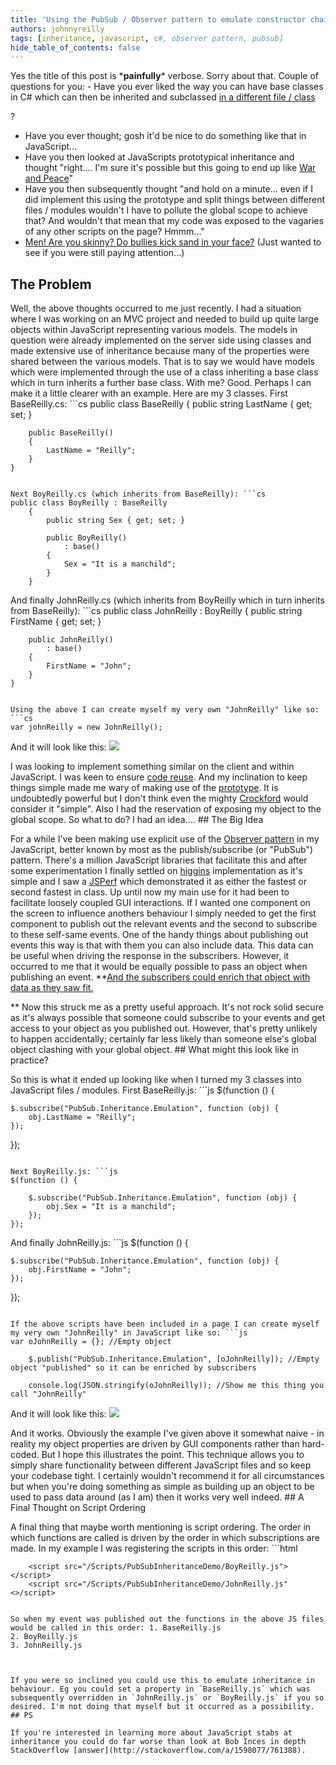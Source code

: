 ```yaml
---
title: 'Using the PubSub / Observer pattern to emulate constructor chaining without cluttering up global scope'
authors: johnnyreilly
tags: [inheritance, javascript, c#, observer pattern, pubsub]
hide_table_of_contents: false
---
```


Yes the title of this post is \***painfully**\* verbose. Sorry about that. Couple of questions for you: - Have you ever liked the way you can have base classes in C# which can then be inherited and subclassed <u>in a different file / class</u>

?

- Have you ever thought; gosh it'd be nice to do something like that in JavaScript...
- Have you then looked at JavaScripts prototypical inheritance and thought "right.... I'm sure it's possible but this going to end up like [War and Peace](http://en.wikipedia.org/wiki/War_and_Peace)"
- Have you then subsequently thought "and hold on a minute... even if I did implement this using the prototype and split things between different files / modules wouldn't I have to pollute the global scope to achieve that? And wouldn't that mean that my code was exposed to the vagaries of any other scripts on the page? Hmmm..."
- [Men! Are you skinny? Do bullies kick sand in your face?](http://www.thrillingdetective.com/eyes/oxford.html) (Just wanted to see if you were still paying attention...)

## The Problem

Well, the above thoughts occurred to me just recently. I had a situation where I was working on an MVC project and needed to build up quite large objects within JavaScript representing various models. The models in question were already implemented on the server side using classes and made extensive use of inheritance because many of the properties were shared between the various models. That is to say we would have models which were implemented through the use of a class inheriting a base class which in turn inherits a further base class. With me? Good. Perhaps I can make it a little clearer with an example. Here are my 3 classes. First BaseReilly.cs: ```cs
public class BaseReilly
{
public string LastName { get; set; }

        public BaseReilly()
        {
            LastName = "Reilly";
        }
    }

````

Next BoyReilly.cs (which inherits from BaseReilly): ```cs
public class BoyReilly : BaseReilly
    {
        public string Sex { get; set; }

        public BoyReilly()
            : base()
        {
            Sex = "It is a manchild";
        }
    }
````

And finally JohnReilly.cs (which inherits from BoyReilly which in turn inherits from BaseReilly): ```cs
public class JohnReilly : BoyReilly
{
public string FirstName { get; set; }

        public JohnReilly()
            : base()
        {
            FirstName = "John";
        }
    }

````

Using the above I can create myself my very own "JohnReilly" like so: ```cs
var johnReilly = new JohnReilly();
````

And it will look like this: ![](../static/blog/2012-03-17-using-pubsub-observer-pattern-to/C%2523%2Bversion%2Bof%2BJohnReilly.png)

I was looking to implement something similar on the client and within JavaScript. I was keen to ensure [code reuse](http://en.wikipedia.org/wiki/Code_reuse). And my inclination to keep things simple made me wary of making use of the [prototype](http://bonsaiden.github.com/JavaScript-Garden/#object.prototype). It is undoubtedly powerful but I don't think even the mighty [Crockford](http://javascript.crockford.com/prototypal.html) would consider it "simple". Also I had the reservation of exposing my object to the global scope. So what to do? I had an idea.... ## The Big Idea

For a while I've been making use explicit use of the [Observer pattern](http://en.wikipedia.org/wiki/Observer_pattern) in my JavaScript, better known by most as the publish/subscribe (or "PubSub") pattern. There's a million JavaScript libraries that facilitate this and after some experimentation I finally settled on [higgins](https://github.com/phiggins42/bloody-jquery-plugins/blob/master/pubsub.js) implementation as it's simple and I saw a [JSPerf](http://jsperf.com/pubsubjs-vs-jquery-custom-events/11) which demonstrated it as either the fastest or second fastest in class. Up until now my main use for it had been to facilitate loosely coupled GUI interactions. If I wanted one component on the screen to influence anothers behaviour I simply needed to get the first component to publish out the relevant events and the second to subscribe to these self-same events. One of the handy things about publishing out events this way is that with them you can also include data. This data can be useful when driving the response in the subscribers. However, it occurred to me that it would be equally possible to pass an object when publishing an event. \*\*<u>And the subscribers could enrich that object with data as they saw fit.</u>

\*\* Now this struck me as a pretty useful approach. It's not rock solid secure as it's always possible that someone could subscribe to your events and get access to your object as you published out. However, that's pretty unlikely to happen accidentally; certainly far less likely than someone else's global object clashing with your global object. ## What might this look like in practice?

So this is what it ended up looking like when I turned my 3 classes into JavaScript files / modules. First BaseReilly.js: ```js
$(function () {

    $.subscribe("PubSub.Inheritance.Emulation", function (obj) {
        obj.LastName = "Reilly";
    });

});

````

Next BoyReilly.js: ```js
$(function () {

    $.subscribe("PubSub.Inheritance.Emulation", function (obj) {
        obj.Sex = "It is a manchild";
    });
});
````

And finally JohnReilly.js: ```js
$(function () {

    $.subscribe("PubSub.Inheritance.Emulation", function (obj) {
        obj.FirstName = "John";
    });

});

````

If the above scripts have been included in a page I can create myself my very own "JohnReilly" in JavaScript like so: ```js
var oJohnReilly = {}; //Empty object

    $.publish("PubSub.Inheritance.Emulation", [oJohnReilly]); //Empty object "published" so it can be enriched by subscribers

    console.log(JSON.stringify(oJohnReilly)); //Show me this thing you call "JohnReilly"
````

And it will look like this: ![](../static/blog/2012-03-17-using-pubsub-observer-pattern-to/JavaScript%2Bversion%2Bof%2BJohnReilly.png)

And it works. Obviously the example I've given above it somewhat naive - in reality my object properties are driven by GUI components rather than hard-coded. But I hope this illustrates the point. This technique allows you to simply share functionality between different JavaScript files and so keep your codebase tight. I certainly wouldn't recommend it for all circumstances but when you're doing something as simple as building up an object to be used to pass data around (as I am) then it works very well indeed. ## A Final Thought on Script Ordering

A final thing that maybe worth mentioning is script ordering. The order in which functions are called is driven by the order in which subscriptions are made. In my example I was registering the scripts in this order: ```html

<script src="/Scripts/PubSubInheritanceDemo/BaseReilly.js"></script>

        <script src="/Scripts/PubSubInheritanceDemo/BoyReilly.js"></script>
        <script src="/Scripts/PubSubInheritanceDemo/JohnReilly.js"<>/script>

```

So when my event was published out the functions in the above JS files would be called in this order: 1. BaseReilly.js
2. BoyReilly.js
3. JohnReilly.js



If you were so inclined you could use this to emulate inheritance in behaviour. Eg you could set a property in `BaseReilly.js` which was subsequently overridden in `JohnReilly.js` or `BoyReilly.js` if you so desired. I'm not doing that myself but it occurred as a possibility. ## PS

If you're interested in learning more about JavaScript stabs at inheritance you could do far worse than look at Bob Inces in depth StackOverflow [answer](http://stackoverflow.com/a/1598077/761388).
```
